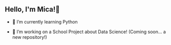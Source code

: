 ## Hello, I'm Mica!👋

- 🌱 I’m currently learning Python

- 🔭 I’m working on a School Project about Data Science! (Coming soon... a new repository!)



<!--
**micatokashiki/micatokashiki** is a ✨ _special_ ✨ repository because its `README.md` (this file) appears on your GitHub profile.

Here are some ideas to get you started:

- 🔭 I’m currently working on ...
- 🌱 I’m currently learning ...
- 👯 I’m looking to collaborate on ...
- 🤔 I’m looking for help with ...
- 💬 Ask me about ...
- 📫 How to reach me: ...
- 😄 Pronouns: ...
- ⚡ Fun fact: ...
-->
